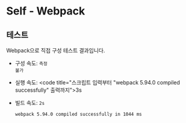 # Self - Webpack

## 테스트

Webpack으로 직접 구성 테스트 결과입니다.

- 구성 속도: <code title="할 줄 아는 사람과 모르는 사람의 격차가 큼">측정 불가</code>

- 실행 속도: <code title="스크립트 입력부터 \"webpack 5.94.0 compiled successfully\" 출력까지">3s</code>

- 빌드 속도: <code>2s</code>
  ```
  webpack 5.94.0 compiled successfully in 1044 ms
  ```
